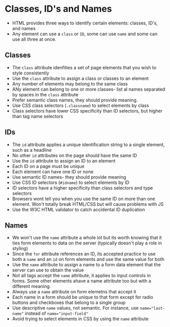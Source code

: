 # Classes, ID's and Names
- HTML provides three ways to identify certain elements: classes, ID's, and names
- Any element can use a `class` or `ID`, some can use `name` and some can use all three at once.

## Classes
- The `class` attribute idenfities a set of page elements that you wish to style consistently
- Use the `class` attribute to assign a class or classes to an element
- Any number of elements may belong to the same class
- ANy element can belong to one or more classes- list al names separated by spaces in the `class` attribute
- Prefer semantic class names, they should provide meaning.
- Use CSS class selectors (`.classname`) to select elements by class
- Class selectors have lower CSS specificity than ID selectors, but higher than tag name selectors

## IDs
- The `id` attribute applies a unique identification string to a single element, such as a headline
- No other `id` attributes on the page should have the same ID
- Use the `id` attribute to assign an ID to an element
- Each ID on a page must be unique
- Each element can have one ID or none
- Use semantic ID names- they should provide meaning
- Use CSS ID selectors (`#idname`) to select elements by ID
- ID selectors have a higher specificity than class selectors and type selectors
- Browsers wont tell you when you use the same ID on more than one element.  Won't totally break HTML/CSS but will cause problems with JS
- Use the W3C HTML validator to catch accidental ID duplication

## Names
- We won't use the `name` attribute a whole lot but its worth knowing that it ties form elements to data on the server (typically doesn't play a role in styling)
- Since the `for` attribute references an ID, its accepted practice to use both a `name` and an `id` on form elements and use the same value for both
- Use the `name` attribute to assign a name to a form data element that the server can use to obtain the value
- Not all tags accept the `name` attribute, it applies to input controls in forms.  Some other elements ahave a name attribute too but with a different meaning.
- Always use a `name` attribute on form elemetns that accept it
- Each name in a form should be unique to that form except for radio buttons and checkboxes that belong to a single group
- Use descriptive `name` values, not semantic.  For instance, use `name="last-name"` instead of `name="input-field"`
- Avoid trying to select elements in CSS by using the `name` attribute

